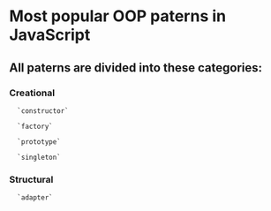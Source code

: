 # Most popular OOP paterns in JavaScript

## All paterns are divided into these categories:

  ### Creational

      `constructor`

      `factory`

      `prototype`

      `singleton`

  ### Structural

      `adapter`
